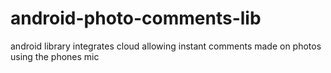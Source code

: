 android-photo-comments-lib
==========================

android library integrates cloud allowing instant comments made on photos using the phones mic